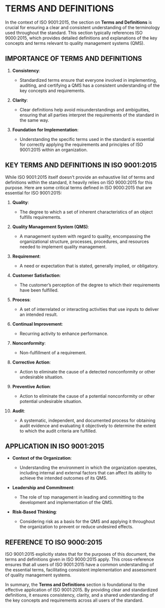# TERMS AND DEFINITIONS

In the context of ISO 9001:2015, the section on **Terms and Definitions** is crucial for ensuring a clear and consistent understanding of the terminology used throughout the standard. This section typically references ISO 9000:2015, which provides detailed definitions and explanations of the key concepts and terms relevant to quality management systems (QMS).

## IMPORTANCE OF TERMS AND DEFINITIONS

1. **Consistency**:

   - Standardized terms ensure that everyone involved in implementing, auditing, and certifying a QMS has a consistent understanding of the key concepts and requirements.

2. **Clarity**:

   - Clear definitions help avoid misunderstandings and ambiguities, ensuring that all parties interpret the requirements of the standard in the same way.

3. **Foundation for Implementation**:

   - Understanding the specific terms used in the standard is essential for correctly applying the requirements and principles of ISO 9001:2015 within an organization.

## KEY TERMS AND DEFINITIONS IN ISO 9001:2015

While ISO 9001:2015 itself doesn't provide an exhaustive list of terms and definitions within the standard, it heavily relies on ISO 9000:2015 for this purpose. Here are some critical terms defined in ISO 9000:2015 that are essential for ISO 9001:2015:

1. **Quality**:

   - The degree to which a set of inherent characteristics of an object fulfills requirements.

2. **Quality Management System (QMS)**:

   - A management system with regard to quality, encompassing the organizational structure, processes, procedures, and resources needed to implement quality management.

3. **Requirement**:

   - A need or expectation that is stated, generally implied, or obligatory.

4. **Customer Satisfaction**:

   - The customer’s perception of the degree to which their requirements have been fulfilled.

5. **Process**:

   - A set of interrelated or interacting activities that use inputs to deliver an intended result.

6. **Continual Improvement**:

   - Recurring activity to enhance performance.

7. **Nonconformity**:

   - Non-fulfillment of a requirement.

8. **Corrective Action**:

   - Action to eliminate the cause of a detected nonconformity or other undesirable situation.

9. **Preventive Action**:

   - Action to eliminate the cause of a potential nonconformity or other potential undesirable situation.

10. **Audit**:
    - A systematic, independent, and documented process for obtaining audit evidence and evaluating it objectively to determine the extent to which the audit criteria are fulfilled.

## APPLICATION IN ISO 9001:2015

- **Context of the Organization**:

   - Understanding the environment in which the organization operates, including internal and external factors that can affect its ability to achieve the intended outcomes of its QMS.

- **Leadership and Commitment**:

   - The role of top management in leading and committing to the development and implementation of the QMS.

- **Risk-Based Thinking**:

   - Considering risk as a basis for the QMS and applying it throughout the organization to prevent or reduce undesired effects.

## REFERENCE TO ISO 9000:2015

ISO 9001:2015 explicitly states that for the purposes of this document, the terms and definitions given in ISO 9000:2015 apply. This cross-reference ensures that all users of ISO 9001:2015 have a common understanding of the essential terms, facilitating consistent implementation and assessment of quality management systems.

In summary, the **Terms and Definitions** section is foundational to the effective application of ISO 9001:2015. By providing clear and standardized definitions, it ensures consistency, clarity, and a shared understanding of the key concepts and requirements across all users of the standard.
